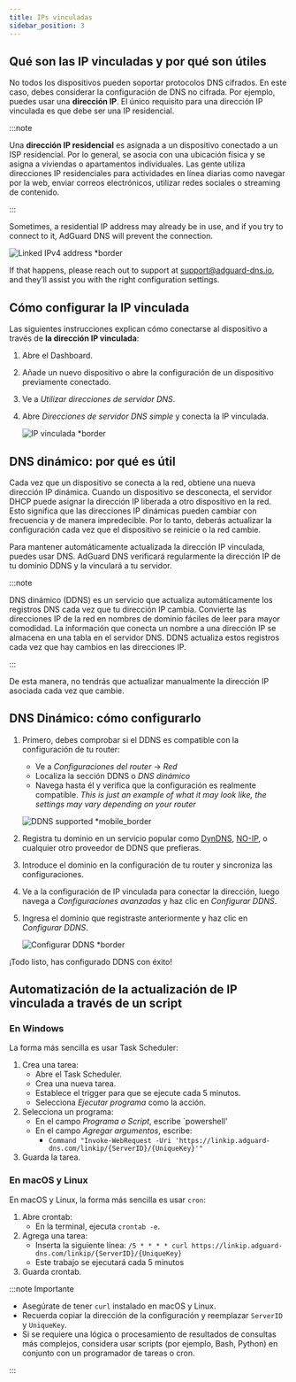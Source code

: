 ```yaml
---
title: IPs vinculadas
sidebar_position: 3
---
```


## Qué son las IP vinculadas y por qué son útiles

No todos los dispositivos pueden soportar protocolos DNS cifrados. En este caso, debes considerar la configuración de DNS no cifrada. Por ejemplo, puedes usar una **dirección IP**. El único requisito para una dirección IP vinculada es que debe ser una IP residencial.

:::note

Una **dirección IP residencial** es asignada a un dispositivo conectado a un ISP residencial. Por lo general, se asocia con una ubicación física y se asigna a viviendas o apartamentos individuales. Las gente utiliza direcciones IP residenciales para actividades en línea diarias como navegar por la web, enviar correos electrónicos, utilizar redes sociales o streaming de contenido.

:::

Sometimes, a residential IP address may already be in use, and if you try to connect to it, AdGuard DNS will prevent the connection.

![Linked IPv4 address \*border](https://cdn.adtidy.org/content/kb/dns/private/new_dns/connect/linked.png)

If that happens, please reach out to support at [support@adguard-dns.io](mailto:support@adguard-dns.io), and they’ll assist you with the right configuration settings.

## Cómo configurar la IP vinculada

Las siguientes instrucciones explican cómo conectarse al dispositivo a través de **la dirección IP vinculada**:

1. Abre el Dashboard.
2. Añade un nuevo dispositivo o abre la configuración de un dispositivo previamente conectado.
3. Ve a _Utilizar direcciones de servidor DNS_.
4. Abre _Direcciones de servidor DNS simple_ y conecta la IP vinculada.

    ![IP vinculada \*border](https://cdn.adtidy.org/content/kb/dns/private/new_dns/connect/linked_step4.png)

## DNS dinámico: por qué es útil

Cada vez que un dispositivo se conecta a la red, obtiene una nueva dirección IP dinámica. Cuando un dispositivo se desconecta, el servidor DHCP puede asignar la dirección IP liberada a otro dispositivo en la red. Esto significa que las direcciones IP dinámicas pueden cambiar con frecuencia y de manera impredecible. Por lo tanto, deberás actualizar la configuración cada vez que el dispositivo se reinicie o la red cambie.

Para mantener automáticamente actualizada la dirección IP vinculada, puedes usar DNS. AdGuard DNS verificará regularmente la dirección IP de tu dominio DDNS y la vinculará a tu servidor.

:::note

DNS dinámico (DDNS) es un servicio que actualiza automáticamente los registros DNS cada vez que tu dirección IP cambia. Convierte las direcciones IP de la red en nombres de dominio fáciles de leer para mayor comodidad. La información que conecta un nombre a una dirección IP se almacena en una tabla en el servidor DNS. DDNS actualiza estos registros cada vez que hay cambios en las direcciones IP.

:::

De esta manera, no tendrás que actualizar manualmente la dirección IP asociada cada vez que cambie.

## DNS Dinámico: cómo configurarlo

1. Primero, debes comprobar si el DDNS es compatible con la configuración de tu router:

    - Ve a _Configuraciones del router_ → _Red_
    - Localiza la sección DDNS o _DNS dinámico_
    - Navega hasta él y verifica que la configuración es realmente compatible. _This is just an example of what it may look like, the settings may vary depending on your router_

    ![DDNS supported \*mobile_border](https://cdn.adtidy.org/content/kb/dns/private/new_dns/connect/dynamic_dns.png)

2. Registra tu dominio en un servicio popular como [DynDNS](https://dyn.com/remote-access/), [NO-IP](https://www.noip.com/), o cualquier otro proveedor de DDNS que prefieras.

3. Introduce el dominio en la configuración de tu router y sincroniza las configuraciones.

4. Ve a la configuración de IP vinculada para conectar la dirección, luego navega a _Configuraciones avanzadas_ y haz clic en _Configurar DDNS_.

5. Ingresa el dominio que registraste anteriormente y haz clic en _Configurar DDNS_.

    ![Configurar DDNS \*border](https://cdn.adtidy.org/content/kb/dns/private/new_dns/connect/dns_supported.png)

¡Todo listo, has configurado DDNS con éxito!

## Automatización de la actualización de IP vinculada a través de un script

### En Windows

La forma más sencilla es usar Task Scheduler:

1. Crea una tarea:
    - Abre el Task Scheduler.
    - Crea una nueva tarea.
    - Establece el trigger para que se ejecute cada 5 minutos.
    - Selecciona _Ejecutar programa_ como la acción.
2. Selecciona un programa:
    - En el campo _Programa o Script_, escribe \`powershell'
    - En el campo _Agregar argumentos_, escribe:
        - `Command "Invoke-WebRequest -Uri 'https://linkip.adguard-dns.com/linkip/{ServerID}/{UniqueKey}'"`
3. Guarda la tarea.

### En macOS y Linux

En macOS y Linux, la forma más sencilla es usar `cron`:

1. Abre crontab:
    - En la terminal, ejecuta `crontab -e`.
2. Agrega una tarea:
    - Inserta la siguiente línea:
        `/5 * * * * curl https://linkip.adguard-dns.com/linkip/{ServerID}/{UniqueKey}`
    - Este trabajo se ejecutará cada 5 minutos
3. Guarda crontab.

:::note Importante

- Asegúrate de tener `curl` instalado en macOS y Linux.
- Recuerda copiar la dirección de la configuración y reemplazar `ServerID` y `UniqueKey`.
- Si se requiere una lógica o procesamiento de resultados de consultas más complejos, considera usar scripts (por ejemplo, Bash, Python) en conjunto con un programador de tareas o cron.

:::
